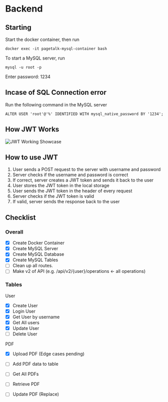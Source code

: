 # Backend

## Starting

Start the docker container, then run

```terminal
docker exec -it pagetalk-mysql-container bash
```

To start a MySQL server, run

```
mysql -u root -p
```

Enter password: 1234

## Incase of SQL Connection error

Run the following command in the MySQL server

```terminal
ALTER USER 'root'@'%' IDENTIFIED WITH mysql_native_password BY '1234';
```

## How JWT Works

<img src="https://i.stack.imgur.com/b2dzI.png" alt="JWT Working Showcase">

## How to use JWT

1. User sends a POST request to the server with username and password
2. Server checks if the username and password is correct
3. If correct, server creates a JWT token and sends it back to the user
4. User stores the JWT token in the local storage
5. User sends the JWT token in the header of every request
6. Server checks if the JWT token is valid
7. If valid, server sends the response back to the user

## Checklist

### Overall

- [x] Create Docker Container
- [x] Create MySQL Server
- [x] Create MySQL Database
- [x] Create MySQL Tables
- [ ] Clean up all routes.
- [ ] Make v2 of API (e.g. /api/v2/{user}/operations <- all operations)
### Tables

 User

- [x] Create User
- [x] Login User
- [x] Get User by username
- [x] Get All users
- [x] Update User
- [ ] Delete User

PDF

- [x] Upload PDF (Edge cases pending)
- [ ] Add PDF data to table
- [ ] Get All PDFs
- [ ] Retrieve PDF
- [ ] Update PDF (Replace)



